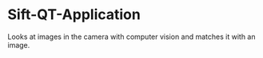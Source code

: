# Sift-QT-Application
Looks at images in the camera with computer vision and matches it with an image.
